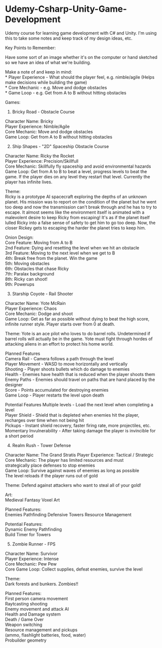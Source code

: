 # Udemy-Csharp-Unity-Game-Development  
Udemy course for learning game development with C# and Unity. I'm using this to take some notes and keep track of my design ideas, etc.  
  
Key Points to Remember:  
  
Have some sort of an image whether it's on the computer or hand sketched so we have an idea of what we're building.  
  
Make a note of and keep in mind:  
	* Player Experience - What should the player feel, e.g. nimble/agile (Helps make decisions while building the game)  
	* Core Mechanic - e.g. Move and dodge obstacles  
	* Game Loop - e.g. Get from A to B without hitting obstacles  
  
Games:  
  
1. Bricky Road - Obstacle Course  
  
Character Name: Bricky  
Player Experience: Nimble/Agile  
Core Mechanic: Move and dodge obstacles  
Game Loop: Get from A to B without hitting obstacles  
  
  
2. Ship Shapes - "2D" Spaceship Obstacle Course   
  
Character Name: Ricky the Rocket  
Player Experience: Precision/Skillfull  
Core Mechanic: Skillfully fly spaceship and avoid environmental hazards  
Game Loop: Get from A to B to beat a level, progress levels to beat the game. If the player dies on any level they restart that level. Currently the player has infinite lives.  
  
Theme:  
Ricky is a prototype AI spacecraft exploring the depths of an unknown planet. His mission was to report on the condition of the planet but he went too deep and now the transmission can't break through and he has to try to escape. It almost seems like the environment itself is animated with a malevolent desire to keep Ricky from escaping! It's as if the planet itself lulled Ricky into a false sense of safety to get him to go too deep. Now, the closer Rickey gets to escaping the harder the planet tries to keep him.  
  
Onion Design:  
Core Feature: Moving from A to B  
2nd Feature: Dying and resetting the level when we hit an obstacle  
3rd Feature: Moving to the next level when we get to B  
4th: Break free from the planet. Win the game   
5th: Moving obstacles  
6th: Obstacles that chase Ricky  
7th: Paralax background  
8th: Ricky can shoot!  
9th: Powerups   
  
  
3. Starship Coyote - Rail Shooter   
  
Character Name: Yote McRain  
Player Experience: Chaos  
Core Mechanic: Dodge and shoot  
Game Loop: Get as far as possible without dying to beat the high score, infinite runner style. Player starts over from 0 at death.  
  
Theme: Yote is an ace pilot who loves to do barrel rolls. Undetermined if barrel rolls will actually be in the game. Yote must fight through hordes of attacking aliens in an effort to protect his home world.  
  
Planned Features  
Camera Rail - Camera follows a path through the level  
Player Movement - WASD to move horizontally and vertically  
Shooting - Player shoots bullets which do damage to enemies  
Health - Enemies have health that is reduced when the player shoots them  
Enemy Paths - Enemies should travel on paths that are hand placed by the designer  
Score - Points accumulated for destroying enemies  
Game Loop - Player restarts the level upon death  

Potential Features
Multiple levels - Load the next level when completing a level  
Player Shield - Shield that is depleted when enemies hit the player, recharges over time when not being hit  
Pickups - Instant shield recovery, faster firing rate, more projectiles, etc.  
Momentary Invulnerability - After taking damage the player is invincible for a short period  


4. Realm Rush - Tower Defense   
  
Character Name: The Grand Stratis
Player Experience: Tactical / Strategic  
Core Mechanic: The player has limited resources and must  
 strategically place defenses to stop enemies   
Game Loop: Survive against waves of enemies as long as possible  
	The level reloads if the player runs out of gold  
  
Theme: 
Defend against attackers who want to steal all of your gold!   
  
Art:  
Medieval Fantasy Voxel Art   


Planned Features:  
Enemies Pathfinding 
Defensive Towers 
Resource Management  


Potential Features:  
Dynamic Enemy Pathfinding  
Build Timer for Towers


5. Zombie Runner - FPS  
  
Character Name: Survivor  
Player Experience: Intense  
Core Mechanic: Pew Pew  
Core Game Loop: Collect supplies, defeat enemies, survive the level  
  
Theme:  
Dark forests and bunkers. Zombies!!  
  
Planned Features:  
First person camera movement  
Raytcasting shooting  
Enemy movement and attack AI  
Health and Damage system  
Death / Game Over  
Weapon switching  
Resource management and pickups  
    (ammo, flashlight batteries, food, water)  
Probuilder geometry  




